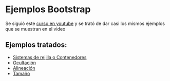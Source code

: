 # Ejemplos Bootstrap

Se siguió este [curso en youtube](https://www.youtube.com/watch?v=-83eiJ9EaD4&t=5132s) y se trató de dar casi los mismos ejemplos que se muestran en el video

## Ejemplos tratados:

* [Sistemas de rejilla o Contenedores](https://carlosfernandotovarceron.github.io/EjemplosBootstrap/EjemploContenedores.html)
* [Ocultación](https://carlosfernandotovarceron.github.io/EjemplosBootstrap/EjemploOcultacion.html)
* [Alineación](https://carlosfernandotovarceron.github.io/EjemplosBootstrap/EjemploAlineacion.html)
* [Tamaño](https://carlosfernandotovarceron.github.io/EjemplosBootstrap/EjemploTamanos.html)
